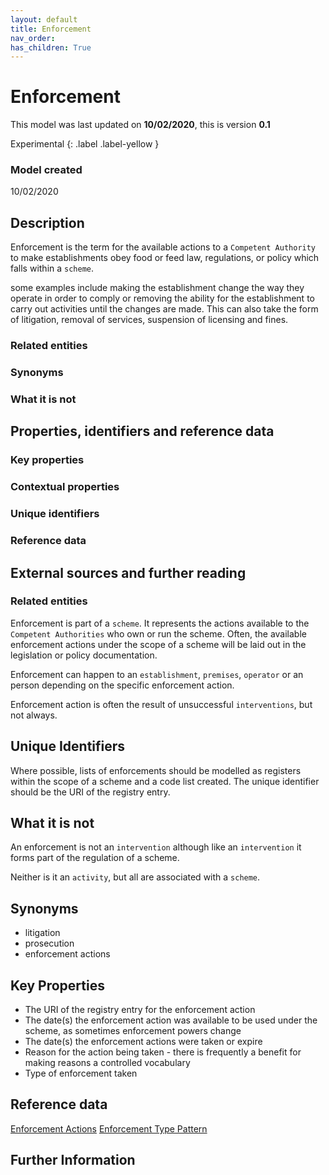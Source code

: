 ```yaml
---
layout: default
title: Enforcement
nav_order:
has_children: True
---
```

# Enforcement
This model was last updated on **10/02/2020**, this is version **0.1**

Experimental {: .label .label-yellow }

### Model created
10/02/2020
## Description
Enforcement is the term for the available actions to a `Competent Authority` to make establishments obey food or feed law, regulations, or policy which falls within a `scheme`.

some examples include making the establishment change the way they operate in order to comply or removing the ability for the establishment to carry out activities until the changes are made.  This can also take the form of litigation, removal of services, suspension of licensing and fines.

### Related entities

### Synonyms

### What it is not

## Properties, identifiers and reference data

### Key properties

### Contextual properties

### Unique identifiers

### Reference data

## External sources and further reading



### Related entities
Enforcement is part of a `scheme`. It represents the actions available to the `Competent Authorities` who own or run the scheme. Often, the available enforcement actions under the scope of a scheme will be laid out in the legislation or policy documentation.

Enforcement can happen to an `establishment`, `premises`, `operator` or an person depending on the specific enforcement action.

Enforcement action is often the result of unsuccessful `interventions`, but not always.

## Unique Identifiers
Where possible, lists of enforcements should be modelled as registers within the scope of a scheme and a code list created. The unique identifier should be the URI of the registry entry.

## What it is not
An enforcement is not an `intervention` although like an `intervention` it forms part of the regulation of a scheme.

Neither is it an `activity`, but all are associated with a `scheme`.

## Synonyms
*   litigation
*   prosecution
*   enforcement actions

## Key Properties
*   The URI of the registry entry for the enforcement action
*   The date(s) the enforcement action was available to be used under the scheme, as sometimes enforcement powers change
*   The date(s) the enforcement actions were taken or expire
*   Reason for the action being taken - there is frequently a benefit for making reasons a controlled vocabulary
*   Type of enforcement taken

## Reference data
[Enforcement Actions](https://data.food.gov.uk/codes/enforcement-monitoring/_enforcement-actions)
[Enforcement Type Pattern](enforcement-type.md)

## Further Information
